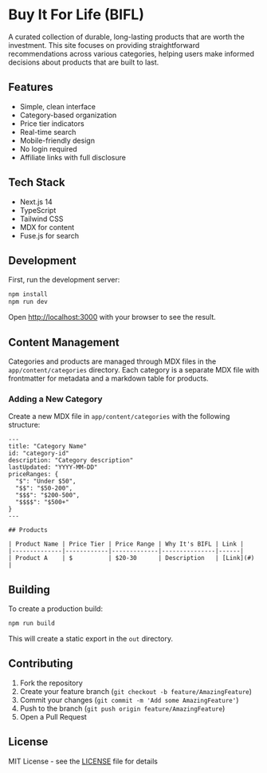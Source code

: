 # Buy It For Life (BIFL)

A curated collection of durable, long-lasting products that are worth the investment. This site focuses on providing straightforward recommendations across various categories, helping users make informed decisions about products that are built to last.

## Features

- Simple, clean interface
- Category-based organization
- Price tier indicators
- Real-time search
- Mobile-friendly design
- No login required
- Affiliate links with full disclosure

## Tech Stack

- Next.js 14
- TypeScript
- Tailwind CSS
- MDX for content
- Fuse.js for search

## Development

First, run the development server:

```bash
npm install
npm run dev
```

Open [http://localhost:3000](http://localhost:3000) with your browser to see the result.

## Content Management

Categories and products are managed through MDX files in the `app/content/categories` directory. Each category is a separate MDX file with frontmatter for metadata and a markdown table for products.

### Adding a New Category

Create a new MDX file in `app/content/categories` with the following structure:

```mdx
---
title: "Category Name"
id: "category-id"
description: "Category description"
lastUpdated: "YYYY-MM-DD"
priceRanges: {
  "$": "Under $50",
  "$$": "$50-200",
  "$$$": "$200-500",
  "$$$$": "$500+"
}
---

## Products

| Product Name | Price Tier | Price Range | Why It's BIFL | Link |
|--------------|------------|-------------|---------------|------|
| Product A    | $          | $20-30      | Description   | [Link](#) |
```

## Building

To create a production build:

```bash
npm run build
```

This will create a static export in the `out` directory.

## Contributing

1. Fork the repository
2. Create your feature branch (`git checkout -b feature/AmazingFeature`)
3. Commit your changes (`git commit -m 'Add some AmazingFeature'`)
4. Push to the branch (`git push origin feature/AmazingFeature`)
5. Open a Pull Request

## License

MIT License - see the [LICENSE](LICENSE) file for details
